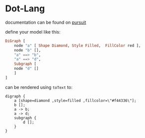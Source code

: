 Dot-Lang
========

documentation can be found on [pursuit](https://pursuit.purescript.org/packages/purescript-dotlang/1.1.0/docs/Data.DotLang#t:DotLang)

define your model like this:

```purescript
DiGraph [
    node "a" [ Shape Diamond, Style Filled,  FillColor red ],
    node "b" [],
    "a" ==> "b",
    "a" ==> "d",
    Subgraph [
    node "d" []
    ]
]
```

can be rendered using `toText` to:

```
digraph {
    a [shape=diamond ,style=filled ,fillcolor=\"#f44336\"];
    b [];
    a -> b;
    a -> d;
    subgraph {
        d []; 
    }
}
```
